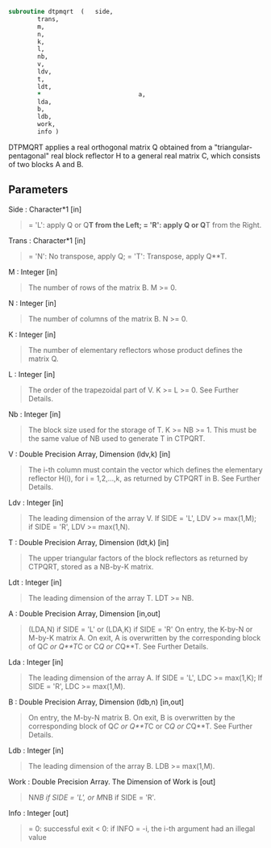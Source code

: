 ```fortran
subroutine dtpmqrt	(	side,
		trans,
		m,
		n,
		k,
		l,
		nb,
		v,
		ldv,
		t,
		ldt,
		*                           a,
		lda,
		b,
		ldb,
		work,
		info )
```

 DTPMQRT applies a real orthogonal matrix Q obtained from a
 "triangular-pentagonal" real block reflector H to a general
 real matrix C, which consists of two blocks A and B.

## Parameters
Side : Character*1 [in]
> = 'L': apply Q or Q**T from the Left;
> = 'R': apply Q or Q**T from the Right.

Trans : Character*1 [in]
> = 'N':  No transpose, apply Q;
> = 'T':  Transpose, apply Q**T.

M : Integer [in]
> The number of rows of the matrix B. M >= 0.

N : Integer [in]
> The number of columns of the matrix B. N >= 0.

K : Integer [in]
> The number of elementary reflectors whose product defines
> the matrix Q.

L : Integer [in]
> The order of the trapezoidal part of V.
> K >= L >= 0.  See Further Details.

Nb : Integer [in]
> The block size used for the storage of T.  K >= NB >= 1.
> This must be the same value of NB used to generate T
> in CTPQRT.

V : Double Precision Array, Dimension (ldv,k) [in]
> The i-th column must contain the vector which defines the
> elementary reflector H(i), for i = 1,2,...,k, as returned by
> CTPQRT in B.  See Further Details.

Ldv : Integer [in]
> The leading dimension of the array V.
> If SIDE = 'L', LDV >= max(1,M);
> if SIDE = 'R', LDV >= max(1,N).

T : Double Precision Array, Dimension (ldt,k) [in]
> The upper triangular factors of the block reflectors
> as returned by CTPQRT, stored as a NB-by-K matrix.

Ldt : Integer [in]
> The leading dimension of the array T.  LDT >= NB.

A : Double Precision Array, Dimension [in,out]
> (LDA,N) if SIDE = 'L' or
> (LDA,K) if SIDE = 'R'
> On entry, the K-by-N or M-by-K matrix A.
> On exit, A is overwritten by the corresponding block of
> Q*C or Q**T*C or C*Q or C*Q**T.  See Further Details.

Lda : Integer [in]
> The leading dimension of the array A.
> If SIDE = 'L', LDC >= max(1,K);
> If SIDE = 'R', LDC >= max(1,M).

B : Double Precision Array, Dimension (ldb,n) [in,out]
> On entry, the M-by-N matrix B.
> On exit, B is overwritten by the corresponding block of
> Q*C or Q**T*C or C*Q or C*Q**T.  See Further Details.

Ldb : Integer [in]
> The leading dimension of the array B.
> LDB >= max(1,M).

Work : Double Precision Array. The Dimension of Work is [out]
> N*NB if SIDE = 'L', or  M*NB if SIDE = 'R'.

Info : Integer [out]
> = 0:  successful exit
> < 0:  if INFO = -i, the i-th argument had an illegal value

